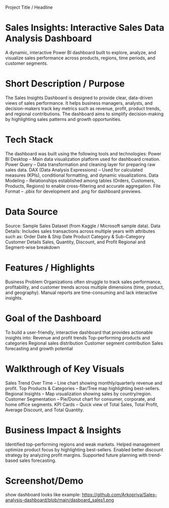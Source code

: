  Project Title / Headline
# Sales Insights: Interactive Sales Data Analysis Dashboard

A dynamic, interactive Power BI dashboard built to explore, analyze, and visualize sales performance across products, regions, time periods, and customer segments.

# Short Description / Purpose
The Sales Insights Dashboard is designed to provide clear, data-driven views of sales performance. It helps business managers, analysts, and decision-makers track key metrics such as revenue, profit, product trends, and regional contributions. The dashboard aims to simplify decision-making by highlighting sales patterns and growth opportunities.

# Tech Stack

The dashboard was built using the following tools and technologies:
Power BI Desktop – Main data visualization platform used for dashboard creation.
Power Query – Data transformation and cleaning layer for preparing raw sales data.
DAX (Data Analysis Expressions) – Used for calculated measures (KPIs), conditional formatting, and dynamic visualizations.
Data Modeling – Relationships established among tables (Orders, Customers, Products, Regions) to enable cross-filtering and accurate aggregation.
File Format – .pbix for development and .png for dashboard previews.

# Data Source
Source: Sample Sales Dataset (from Kaggle / Microsoft sample data).
Data Details: Includes sales transactions across multiple years with attributes such as:
Order Date & Ship Date
Product Category & Sub-Category
Customer Details
Sales, Quantity, Discount, and Profit
Regional and Segment-wise breakdown

# Features / Highlights
Business Problem
Organizations often struggle to track sales performance, profitability, and customer trends across multiple dimensions (time, product, and geography). Manual reports are time-consuming and lack interactive insights.

# Goal of the Dashboard
To build a user-friendly, interactive dashboard that provides actionable insights into:
Revenue and profit trends
Top-performing products and categories
Regional sales distribution
Customer segment contribution
Sales forecasting and growth potential

# Walkthrough of Key Visuals
Sales Trend Over Time – Line chart showing monthly/quarterly revenue and profit.
Top Products & Categories – Bar/Tree map highlighting best-sellers.
Regional Insights – Map visualization showing sales by country/region.
Customer Segmentation – Pie/Donut chart for consumer, corporate, and home office segments.
KPI Cards – Quick view of Total Sales, Total Profit, Average Discount, and Total Quantity.

# Business Impact & Insights
Identified top-performing regions and weak markets.
Helped management optimize product focus by highlighting best-sellers.
Enabled better discount strategy by analyzing profit margins.
Supported future planning with trend-based sales forecasting.

# Screenshot/Demo
show dashboard looks like
example: https://github.com/Arkopriya/Sales-analysis-dashboard/blob/main/dasboard_sales1.png

